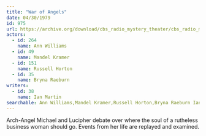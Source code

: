 ```yaml
---
title: "War of Angels"
date: 04/30/1979
id: 975
url: https://archive.org/download/cbs_radio_mystery_theater/cbs_radio_mystery_theater-0951-1000.zip/cbs_radio_mystery_theater-0951-1000%2Fcbsrmt_0975_war_of_angels.mp3
actors:  
  - id: 264
    name: Ann Williams  
  - id: 49
    name: Mandel Kramer  
  - id: 151
    name: Russell Horton  
  - id: 35
    name: Bryna Raeburn
writers:  
  - id: 38
    name: Ian Martin
searchable: Ann Williams,Mandel Kramer,Russell Horton,Bryna Raeburn Ian Martin
---
```

Arch-Angel Michael and Lucipher debate over where the soul of a rutheless business woman should go. Events from her life are replayed and examined.